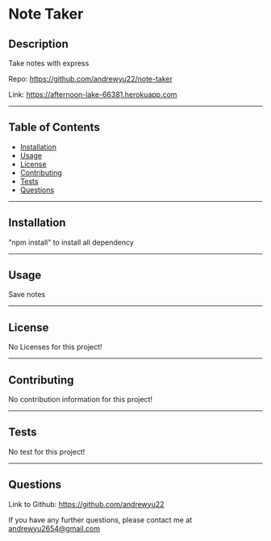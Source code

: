 # Note Taker 

## Description 

Take notes with express

Repo: https://github.com/andrewyu22/note-taker

Link: https://afternoon-lake-66381.herokuapp.com

---
## Table of Contents 

* [Installation](#installation)
* [Usage](#usage)
* [License](#license)
* [Contributing](#contributing)
* [Tests](#tests)
* [Questions](#questions)

---
## Installation

"npm install" to install all dependency

---
## Usage 

Save notes

---
## License

No Licenses for this project!

---
## Contributing

No contribution information for this project!

---
## Tests

No test for this project!

---
## Questions

Link to Github: https://github.com/andrewyu22

If you have any further questions, please contact me at andrewyu2654@gmail.com
